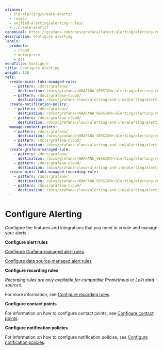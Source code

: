 ```yaml
---
aliases:
  - old-alerting/create-alerts/
  - rules/
  - unified-alerting/alerting-rules/
  - ./create-alerts/
canonical: https://grafana.com/docs/grafana/latest/alerting/alerting-rules/
description: Configure alerting
labels:
  products:
    - cloud
    - enterprise
    - oss
menuTitle: Configure
title: Configure Alerting
weight: 120
refs:
  create-mimir-loki-managed-rule:
    - pattern: /docs/grafana/
      destination: /docs/grafana/<GRAFANA_VERSION>/alerting/alerting-rules/create-mimir-loki-managed-rule/
    - pattern: /docs/grafana-cloud/
      destination: /docs/grafana-cloud/alerting-and-irm/alerting/alerting-rules/create-mimir-loki-managed-rule/
  create-notification-policy:
    - pattern: /docs/grafana/
      destination: /docs/grafana/<GRAFANA_VERSION>/alerting/alerting-rules/create-notification-policy/
    - pattern: /docs/grafana-cloud/
      destination: /docs/grafana-cloud/alerting-and-irm/alerting/alerting-rules/create-notification-policy/
  manage-contact-points:
    - pattern: /docs/grafana/
      destination: /docs/grafana/<GRAFANA_VERSION>/alerting/alerting-rules/manage-contact-points/
    - pattern: /docs/grafana-cloud/
      destination: /docs/grafana-cloud/alerting-and-irm/alerting/alerting-rules/manage-contact-points/
  create-grafana-managed-rule:
    - pattern: /docs/grafana/
      destination: /docs/grafana/<GRAFANA_VERSION>/alerting/alerting-rules/create-grafana-managed-rule/
    - pattern: /docs/grafana-cloud/
      destination: /docs/grafana-cloud/alerting-and-irm/alerting/alerting-rules/create-grafana-managed-rule/
  create-mimir-loki-managed-recording-rule:
    - pattern: /docs/grafana/
      destination: /docs/grafana/<GRAFANA_VERSION>/alerting/alerting-rules/create-mimir-loki-managed-recording-rule/
    - pattern: /docs/grafana-cloud/
      destination: /docs/grafana-cloud/alerting-and-irm/alerting/alerting-rules/create-mimir-loki-managed-recording-rule/
---
```


# Configure Alerting

Configure the features and integrations that you need to create and manage your alerts.

**Configure alert rules**

[Configure Grafana-managed alert rules](ref:create-grafana-managed-rule).

[Configure data source-managed alert rules](ref:create-mimir-loki-managed-rule)

**Configure recording rules**

_Recording rules are only available for compatible Prometheus or Loki data sources._

For more information, see [Configure recording rules](ref:create-mimir-loki-managed-recording-rule).

**Configure contact points**

For information on how to configure contact points, see [Configure contact points](ref:manage-contact-points).

**Configure notification policies**

For information on how to configure notification policies, see [Configure notification policies](ref:create-notification-policy).

